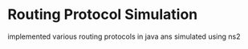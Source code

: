 # Routing Protocol Simulation
 implemented various routing protocols in java ans simulated using ns2
